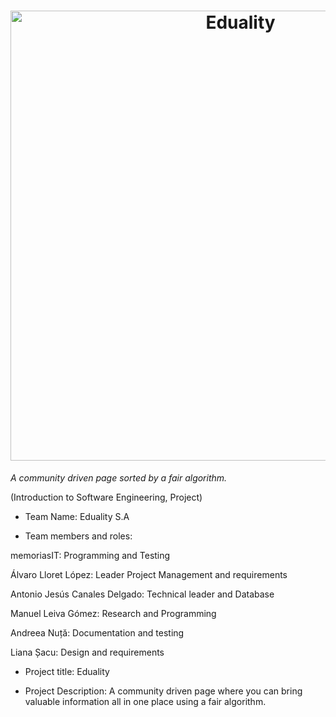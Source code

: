 <h1 align="center">
<img class="center-block" alt="Eduality" width="720vw" src="https://raw.githubusercontent.com/memoriasIT/Eduality/master/docs/static/img/banner.png">
</h1>

_A community driven page sorted by a fair algorithm._

(Introduction to Software Engineering, Project)









- Team Name: Eduality S.A

- Team members and roles: 

memoriasIT: Programming and Testing

Álvaro Lloret López: Leader Project Management and requirements

Antonio Jesús Canales Delgado: Technical leader and Database  

Manuel Leiva Gómez: Research and Programming

Andreea Nuță: Documentation and testing

Liana Șacu: Design and requirements

- Project title: Eduality

- Project Description: A community driven page where you can bring valuable information all in one place using a fair algorithm.

